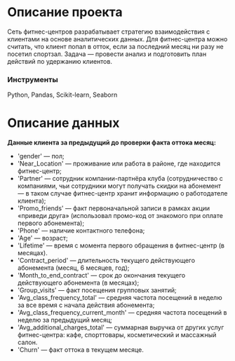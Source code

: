 # Описание проекта
Сеть фитнес-центров разрабатывает стратегию взаимодействия с клиентами на основе аналитических данных. Для фитнес-центра можно считать, что клиент попал в отток, если за последний месяц ни разу не посетил спортзал. Задача — провести анализ и подготовить план действий по удержанию клиентов.
### Инструменты
Python, Pandas, Scikit-learn, Seaborn
# Описание данных
**Данные клиента за предыдущий до проверки факта оттока месяц:**
 - 'gender' — пол;
 - 'Near_Location' — проживание или работа в районе, где находится фитнес-центр;
 - 'Partner' — сотрудник компании-партнёра клуба (сотрудничество с компаниями, чьи сотрудники могут получать скидки на абонемент — в таком случае фитнес-центр хранит информацию о работодателе клиента);
 - 'Promo_friends' — факт первоначальной записи в рамках акции «приведи друга» (использовал промо-код от знакомого при оплате первого абонемента);
 - 'Phone' — наличие контактного телефона;
 - 'Age' — возраст;
 - 'Lifetime' — время с момента первого обращения в фитнес-центр (в месяцах).
 - 'Contract_period' — длительность текущего действующего абонемента (месяц, 6 месяцев, год);
 - 'Month_to_end_contract' — срок до окончания текущего действующего абонемента (в месяцах);
 - 'Group_visits' — факт посещения групповых занятий;
 - 'Avg_class_frequency_total' — средняя частота посещений в неделю за все время с начала действия абонемента;
 - 'Avg_class_frequency_current_month' — средняя частота посещений в неделю за предыдущий месяц;
 - 'Avg_additional_charges_total' — суммарная выручка от других услуг фитнес-центра: кафе, спорттовары, косметический и массажный салон.
 - 'Churn' — факт оттока в текущем месяце.
